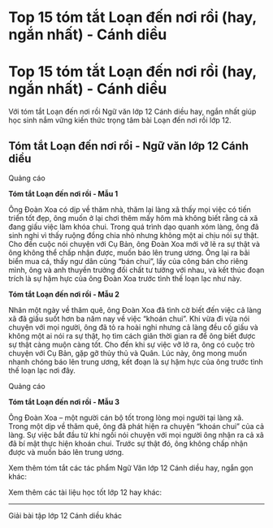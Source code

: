 # Top 15 tóm tắt Loạn đến nơi rồi (hay, ngắn nhất) - Cánh diều

# Top 15 tóm tắt Loạn đến nơi rồi (hay, ngắn nhất) - Cánh diều

Với tóm tắt Loạn đến nơi rồi Ngữ văn lớp 12 Cánh diều hay, ngắn nhất giúp học sinh nắm vững kiến thức trọng tâm bài Loạn đến nơi rồi lớp 12.

## Tóm tắt Loạn đến nơi rồi - Ngữ văn lớp 12 Cánh diều

Quảng cáo

**Tóm tắt Loạn đến nơi rồi - Mẫu 1**

Ông Đoàn Xoa có dịp về thăm nhà, thăm lại làng xã thấy mọi việc có tiến triển tốt đẹp, ông muốn ở lại chơi thêm mấy hôm mà không biết rằng cả xã đang giấu việc làm khóa chui. Trong quá trình dạo quanh xóm làng, ông đã sinh nghi vì thấy ruộng đồng chia nhỏ nhưng không một ai chịu nói sự thật. Cho đến cuộc nói chuyện với Cụ Bản, ông Đoàn Xoa mới vỡ lẽ ra sự thật và ông không thể chấp nhận được, muốn báo lên trung ương. Ông lại ra bãi biển mua cá, thấy ngư dân cũng “bán chui”, lấy của công bán cho riêng mình, ông và anh thuyền trưởng đối chất tư tưởng với nhau, và kết thúc đoạn trích là sự hậm hực của ông Đoàn Xoa trước tình thế loạn lạc như này.

**Tóm tắt Loạn đến nơi rồi - Mẫu 2**

Nhân một ngày về thăm quê, ông Đoàn Xoa đã tình cờ biết đến việc cả làng xã đã giấu suốt hơn ba năm nay về việc “khoán chui”. Khi vừa đi vừa nói chuyện với mọi người, ông đã tỏ ra hoài nghi nhưng cả làng đều cố giấu và không một ai nói ra sự thật, họ tìm cách giãn thời gian ra để ông biết được sự thật càng muộn càng tốt. Cho đến khi sự việc vỡ lở ra, ông có cuộc trò chuyện với Cụ Bản, gặp gỡ thủy thủ và Quân. Lúc này, ông mong muốn nhanh chóng báo lên trung ương, kết đoạn là sự hậm hực của ông trước tình thế loạn lạc nơi đây.

Quảng cáo

**Tóm tắt Loạn đến nơi rồi - Mẫu 3**

Ông Đoàn Xoa – một người cán bộ tốt trong lòng mọi người tại làng xã. Trong một dịp về thăm quê, ông đã phát hiện ra chuyện “khoán chui” của cả làng. Sự việc bắt đầu từ khi ngồi nói chuyện với mọi người ông nhận ra cả xã đã bí mật thực hiện khoán chui. Trước sự thật đó, ông không chấp nhận được và muốn báo lên trung ương.

Xem thêm tóm tắt các tác phẩm Ngữ Văn lớp 12 Cánh diều hay, ngắn gọn khác:

Xem thêm các tài liệu học tốt lớp 12 hay khác:

* * *

Giải bài tập lớp 12 Cánh diều khác
